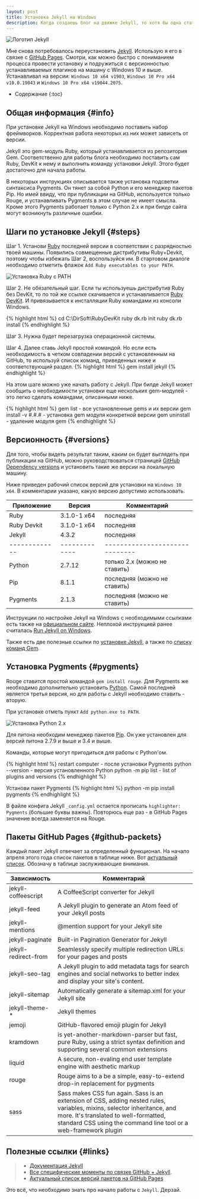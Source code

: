 ```yaml
---
layout: post
title: Установка Jekyll на Windows
description: Когда создаешь блог на движке Jekyll, то хотя бы одна статья, из числа первых, будет про его настройку — ведь всегда есть нюансы. Опишу, как сделать это оперативно и какие камни преткновения могут встретиться.
---
```


![Логотип Jekyll](https://pp.userapi.com/c837728/v837728371/351eb/T-PkeQllOUM.jpg)

Мне снова потребовалось переустановить [Jekyll](https://jekyllrb.com/). Использую я его в связке с [GitHub Pages](https://pages.github.com/). Смотри, как можно быстро с пониманием процесса провести установку и подружиться с версионностью устанавливаемых плагинов на машину с Windows 10 и выше. Устанавливал на версии: `Windows 10 x64 v1903`, `Windows 10 Pro x64 v10.0.19043` и `Windows 10 Pro x64 v19044.2075`.

- Содержание
{:toc}


## Общая информация {#info}

При установке Jekyll на Windows необходимо поставить набор фреймворков. Корректная работа некоторых из них может зависеть от версии.

Jekyll это gem-модуль Ruby, который устанавливается из репозитория Gem. Соответственно для работы блога необходимо поставить сам Ruby, DevKit к нему и выполнить команду установки Jekyll. Этого будет достаточно для начала работы.

В некоторых инструкциях описывается также установка подсветки синтаксиса Pygments. Он тянет за собой Python и его менеджер пакетов Pip. Но имей ввиду, что при публикации на GitHub, используется только Rouge, и устанавливать Pygments в этом случае не имеет смысла. Кроме этого Pygments работает только с Python 2.x и при билде сайта могут возникнуть различные ошибки.


## Шаги по установке Jekyll {#steps}

Шаг 1. Установи [Ruby](http://rubyinstaller.org/downloads/) последней версии в соответствии с разрядностью твоей машины. Появились совмещенные дистрибутивы Ruby+Devkit, поэтому чтобы избежать Шаг 2, воспользуйся им. В стартовом диалоге необходимо отметить флажок `Add Ruby executables to your PATH`.

![Установка Ruby с PATH](https://pp.userapi.com/c836224/v836224371/28983/Qf8M3wrqbMU.jpg)

Шаг 2. Не обязательный шаг. Если ты используешь дистрибутив Ruby без DevKit, то по той же ссылке скачивается и устанавливается [Ruby DevKit](http://rubyinstaller.org/downloads/). И привязывается к инсталляции Ruby командами из консоли Windows.

{% highlight html %}
cd C:\DirSoft\RubyDevKit
ruby dk.rb init
ruby dk.rb install
{% endhighlight %}

Шаг 3. Нужна будет перезагрузка операционной системы.

Шаг 4. Далее ставь Jekyll простой командой. Но если есть необходимость в четком совпадении версий с установленным на GitHub, то используй список команд, приведенных ниже и соответствующий раздел.
    {% highlight html %}
gem install jekyll
    {% endhighlight %}

На этом шаге можно уже начать работу с Jekyll. При билде Jekyll может сообщить о необходимости установки еще нескольких gem-модулей - это легко сделать командами, описанными ниже.

{% highlight html %}
gem list - все установленные gems и их версии
gem install <gem name> -v #.#.# - установка gem модуля конкретной версии
gem uninstall <gem name> - удаление модуля gem
{% endhighlight %}


## Версионность {#versions}

Для того, чтобы видеть результат таким, каким он будет выглядеть при публикации на GitHub, можно руководствоваться страницей [GitHub Dependency versions](https://pages.github.com/versions/) и установить такие же версии на локальную машину.

Ниже приведен рабочий список версий для установки на `Windows 10 x64`. В комментарии указано, какую версию допустимо использовать.

| Приложение  | Версия      | Комментарий                  |
|-------------|-------------|------------------------------|
| Ruby        | 3.1.0-1 x64 | последняя                    |
| Ruby Devkit | 3.1.0-1 x64 | последняя                    |
| Jekyll      | 4.3.2       | последняя                    |
|-------------|-------------|------------------------------|
| Python      | 2.7.12      | только 2.x (можно не ставить)|
| Pip         | 8.1.1       | последняя (можно не ставить) |
| Pygments    | 2.1.3       | последняя (можно не ставить) |

Инструкции по настройке Jekyll на Windows с необходимыми ссылками есть также на [официальном сайте](https://jekyllrb.com/docs/windows/). Неплохой инструкцией ранее считалась [Run Jekyll on Windows](http://jekyll-windows.juthilo.com/).

Также есть две полезные ссылки по [установке Jekyll](http://yizeng.me/2013/05/10/setup-jekyll-on-windows/), а также по [списку команд Gem](http://yizeng.me/2013/05/17/quick-rubygems-command-references-for-jekyll/).


## Установка Pygments {#pygments}

Rouge ставится простой командой `gem install rouge`. Для Pygments же необходимо дополнительно установить [Python](https://www.python.org/downloads/). Самой последней является третья версия, но для работы с Jekyll необходимо ставить - вторую.

При установке отметь пункт `Add python.exe to PATH`.

![Установка Python 2.x](https://pp.userapi.com/c626617/v626617371/31e2a/Psey0kSBf-4.jpg)

Для питона необходим менеджер пакетов [Pip](https://pip.pypa.io/en/latest/installing/). Он уже установлен для версий питона 2.7.9 и выше и 3.4 и выше.

Команды, которые могут пригодиться для работы с Python'ом.

{% highlight html %}
restart computer - после установки Pygments
python --version - версия установленного Python
python -m pip list - list of plugins and versions
{% endhighlight %}

Установи пакет Pygments
{% highlight html %}
python -m pip install pygments
{% endhighlight %}

В файле конфига Jekyll `_config.yml` остается прописать `highlighter: Pygments` (большие буквы важны). Повторюсь еще раз - в GitHub Pages значение всегда заменяется на Rouge.


## Пакеты GitHub Pages {#github-packets}

Каждый пакет Jekyll отвечает за определенный функционал. На начало апреля этого года список пакетов в таблице ниже. Вот [актуальный список][github-packets]. Обозначу в таблице заслуживающие внимания.

| Зависимость | Комментарий |
|-|-|
| jekyll-coffeescript | A CoffeeScript converter for Jekyll |
| jekyll-feed | A Jekyll plugin to generate an Atom feed of your Jekyll posts |
| jekyll-mentions | @mention support for your Jekyll site |
| jekyll-paginate | Built-in Pagination Generator for Jekyll |
| jekyll-redirect-from | Seamlessly specify multiple redirection URLs for your pages and posts |
| jekyll-seo-tag | A Jekyll plugin to add metadata tags for search engines and social networks to better index and display your site's content. |
| jekyll-sitemap | Automatically generate a sitemap.xml for your Jekyll site |
| jekyll-theme-* | Jekyll themes |
| jemoji | GitHub-flavored emoji plugin for Jekyll |
| kramdown | is yet-another-markdown-parser but fast, pure Ruby, using a strict syntax definition and supporting several common extensions |
| liquid | A secure, non-evaling end user template engine with aesthetic markup |
| rouge	| Rouge aims to a be a simple, easy-to-extend drop-in replacement for pygments |
| sass | Sass makes CSS fun again. Sass is an extension of CSS, adding nested rules, variables, mixins, selector inheritance, and more. It's translated to well-formatted, standard CSS using the command line tool or a web-framework plugin |


## Полезные ссылки {#links}

> - [Документация Jekyll](https://jekyllrb.com/docs/)
> - [Все специфические моменты по связке GitHub + Jekyll](https://docs.github.com/en/pages/setting-up-a-github-pages-site-with-jekyll/about-github-pages-and-jekyll#configuring-jekyll-in-your-github-pages-site).
> - [Актуальный список версий пакетов на GitHub Pages][github-packets]

[github-packets]: https://pages.github.com/versions/

Это всё, что необходимо знать про начало работы с `Jekyll`. Дерзай.